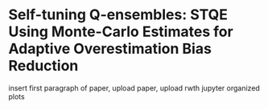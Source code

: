 # Self-tuning Q-ensembles: STQE Using Monte-Carlo Estimates for Adaptive Overestimation Bias Reduction
insert first paragraph of paper, upload paper, upload rwth jupyter organized plots
